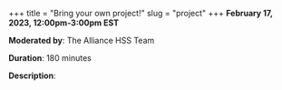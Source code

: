 +++
title = "Bring your own project!"
slug = "project"
+++
**February 17, 2023, 12:00pm-3:00pm EST**

**Moderated by**: The Alliance HSS Team

**Duration**: 180 minutes

**Description**:

<!-- {{< vimeo 690948795 >}} -->
<!-- <br> -->

<!-- - [Watch this session on Vimeo](https://vimeo.com/690948795) -->

